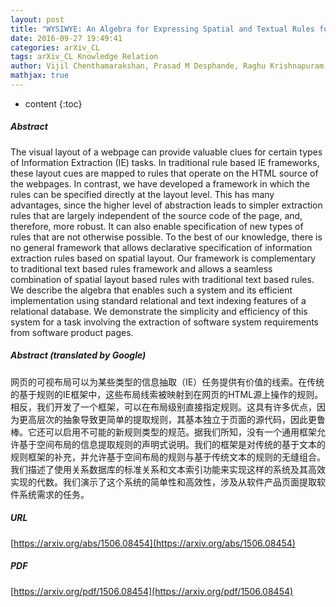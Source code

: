 ```yaml
---
layout: post
title: "WYSIWYE: An Algebra for Expressing Spatial and Textual Rules for Visual Information Extraction"
date: 2016-09-27 19:49:41
categories: arXiv_CL
tags: arXiv_CL Knowledge Relation
author: Vijil Chenthamarakshan, Prasad M Desphande, Raghu Krishnapuram, Ramakrishna Varadarajan, Knut Stolze
mathjax: true
---
```


* content
{:toc}

##### Abstract
The visual layout of a webpage can provide valuable clues for certain types of Information Extraction (IE) tasks. In traditional rule based IE frameworks, these layout cues are mapped to rules that operate on the HTML source of the webpages. In contrast, we have developed a framework in which the rules can be specified directly at the layout level. This has many advantages, since the higher level of abstraction leads to simpler extraction rules that are largely independent of the source code of the page, and, therefore, more robust. It can also enable specification of new types of rules that are not otherwise possible. To the best of our knowledge, there is no general framework that allows declarative specification of information extraction rules based on spatial layout. Our framework is complementary to traditional text based rules framework and allows a seamless combination of spatial layout based rules with traditional text based rules. We describe the algebra that enables such a system and its efficient implementation using standard relational and text indexing features of a relational database. We demonstrate the simplicity and efficiency of this system for a task involving the extraction of software system requirements from software product pages.

##### Abstract (translated by Google)
网页的可视布局可以为某些类型的信息抽取（IE）任务提供有价值的线索。在传统的基于规则的IE框架中，这些布局线索被映射到在网页的HTML源上操作的规则。相反，我们开发了一个框架，可以在布局级别直接指定规则。这具有许多优点，因为更高层次的抽象导致更简单的提取规则，其基本独立于页面的源代码，因此更鲁棒。它还可以启用不可能的新规则类型的规范。据我们所知，没有一个通用框架允许基于空间布局的信息提取规则的声明式说明。我们的框架是对传统的基于文本的规则框架的补充，并允许基于空间布局的规则与基于传统文本的规则的无缝组合。我们描述了使用关系数据库的标准关系和文本索引功能来实现这样的系统及其高效实现的代数。我们演示了这个系统的简单性和高效性，涉及从软件产品页面提取软件系统需求的任务。

##### URL
[https://arxiv.org/abs/1506.08454](https://arxiv.org/abs/1506.08454)

##### PDF
[https://arxiv.org/pdf/1506.08454](https://arxiv.org/pdf/1506.08454)

